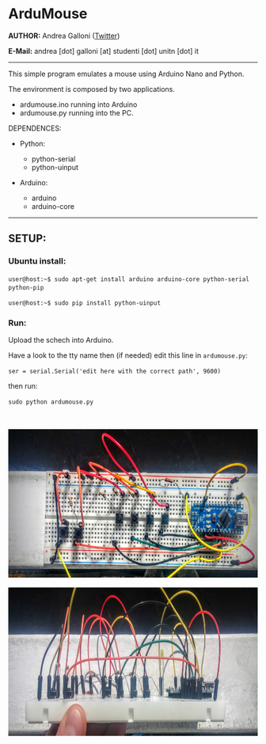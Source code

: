 # ArduMouse

**AUTHOR:** Andrea Galloni ([Twitter](https://twitter.com/andreagalloni92))

**E-Mail:** andrea [dot] galloni [at] studenti [dot] unitn [dot] it

---

This simple program emulates a mouse using Arduino Nano and Python.

The environment is composed by two applications.
+  ardumouse.ino running into Arduino
+  ardumouse.py running into the PC.

DEPENDENCES:
  + Python:
    + python-serial
    + python-uinput

  + Arduino:
    + arduino
    + arduino-core
---

## SETUP:

### Ubuntu install:

` user@host:~$ sudo apt-get install arduino arduino-core python-serial python-pip `

` user@host:~$ sudo pip install python-uinput `

### Run:

Upload the schech into Arduino.

Have a look to the tty name then (if needed) edit this line in `ardumouse.py`:

`ser = serial.Serial('edit here with the correct path', 9600)`

then run:

` sudo python ardumouse.py `

<p align="center">
  <br/><br/>
    <img src="imgs/top.jpg" height="300">
  <br/><br/>
    <img src="imgs/profile.jpg" height="300">
</p>
